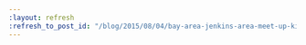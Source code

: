 ```yaml
---
:layout: refresh
:refresh_to_post_id: "/blog/2015/08/04/bay-area-jenkins-area-meet-up-kick-off-gathering-today"
---
```

